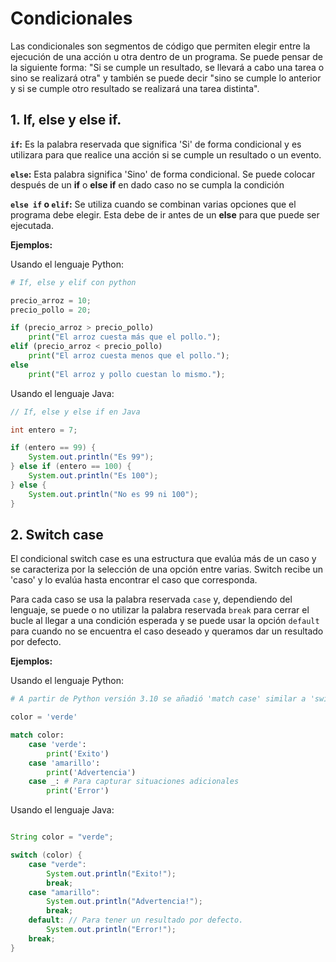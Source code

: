 # Condicionales

Las condicionales son segmentos de código que permiten elegir entre la ejecución de una acción u otra dentro de un programa. Se puede pensar de la siguiente forma: "Si se cumple un resultado, se llevará a cabo una tarea o sino se realizará otra" y también se puede decir "sino se cumple lo anterior y si se cumple otro resultado se realizará una tarea distinta".

## 1. If, else y else if.

**`if`:**
Es la palabra reservada que significa 'Si' de forma condicional y es utilizara para que realice una acción si se cumple un resultado o un evento.

**`else`:**
Esta palabra significa 'Sino' de forma condicional. Se puede colocar después de un **if** o **else if** en dado caso no se cumpla la condición

**`else if` o `elif`:**
Se utiliza cuando se combinan varias opciones que el programa debe elegir. Esta debe de ir antes de un **else** para que puede ser ejecutada.

**Ejemplos:**

Usando el lenguaje Python:

```python
# If, else y elif con python

precio_arroz = 10;
precio_pollo = 20;

if (precio_arroz > precio_pollo)
    print("El arroz cuesta más que el pollo.");
elif (precio_arroz < precio_pollo)
    print("El arroz cuesta menos que el pollo.");
else
    print("El arroz y pollo cuestan lo mismo.");
```

Usando el lenguaje Java:

```java
// If, else y else if en Java

int entero = 7;

if (entero == 99) {
    System.out.println("Es 99");
} else if (entero == 100) {
    System.out.println("Es 100");
} else {
    System.out.println("No es 99 ni 100");
}
```

## 2. Switch case

El condicional switch case es una estructura que evalúa más de un caso y se caracteriza por la selección de una opción entre varias. Switch recibe un 'caso' y lo evalúa hasta encontrar el caso que corresponda.

Para cada caso se usa la palabra reservada `case` y, dependiendo del lenguaje, se puede o no utilizar la palabra reservada `break` para cerrar el bucle al llegar a una condición esperada y se puede usar la opción `default` para cuando no se encuentra el caso deseado y queramos dar un resultado por defecto.

**Ejemplos:**

Usando el lenguaje Python:

```python
# A partir de Python versión 3.10 se añadió 'match case' similar a 'switch case'

color = 'verde'

match color:
    case 'verde':
        print('Exito')
    case 'amarillo':
        print('Advertencia')
    case _: # Para capturar situaciones adicionales
        print('Error')
```

Usando el lenguaje Java:

```java

String color = "verde";

switch (color) {
    case "verde":
        System.out.println("Exito!");
        break;
    case "amarillo":
        System.out.println("Advertencia!");
        break;
    default: // Para tener un resultado por defecto.
        System.out.println("Error!");
    break;
}
```
